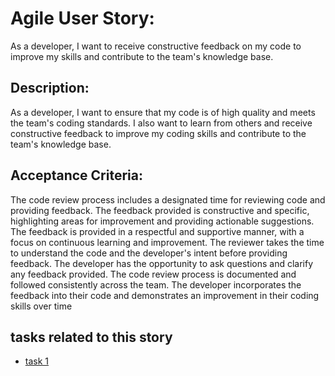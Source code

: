 # Agile User Story:
As a developer, I want to receive constructive feedback on my code to improve my skills and contribute to the team's knowledge base.

## Description:
As a developer, I want to ensure that my code is of high quality and meets the team's coding standards. I also want to learn from others and receive constructive feedback to improve my coding skills and contribute to the team's knowledge base.

## Acceptance Criteria:

The code review process includes a designated time for reviewing code and providing feedback.
The feedback provided is constructive and specific, highlighting areas for improvement and providing actionable suggestions.
The feedback is provided in a respectful and supportive manner, with a focus on continuous learning and improvement.
The reviewer takes the time to understand the code and the developer's intent before providing feedback.
The developer has the opportunity to ask questions and clarify any feedback provided.
The code review process is documented and followed consistently across the team.
The developer incorporates the feedback into their code and demonstrates an improvement in their coding skills over time

## tasks related to this story
* [task 1](tasks/task1.md)
